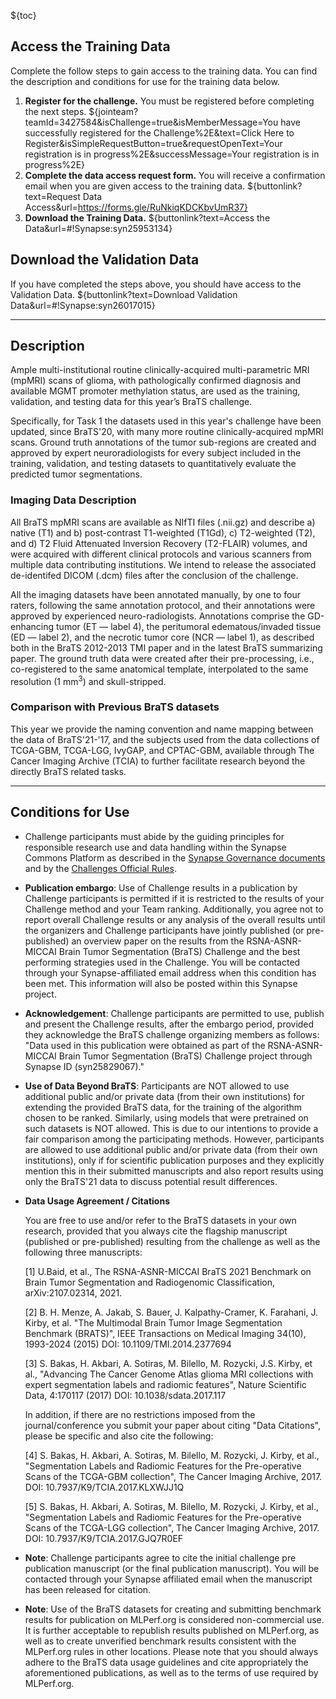 <!-- markdownlint-disable-next-line first-line-h1 -->
${toc}

## **Access the Training Data**

Complete the follow steps to gain access to the training data.
You can find the description and conditions for use for the training data below.

1. **Register for the challenge.** You must be registered before completing the next steps.
    ${jointeam?teamId=3427584&isChallenge=true&isMemberMessage=You have successfully registered for the Challenge%2E&text=Click Here to Register&isSimpleRequestButton=true&requestOpenText=Your registration is in progress%2E&successMessage=Your registration is in progress%2E}
2. **Complete the data access request form.** You will receive a confirmation email when you are given access to the training data.
    <!-- markdownlint-disable-next-line no-bare-urls -->
    ${buttonlink?text=Request Data Access&url=https://forms.gle/RuNkiqKDCKbvUmR37}
3. **Download the Training Data.**
    ${buttonlink?text=Access the Data&url=#!Synapse:syn25953134}

## **Download the Validation Data**

If you have completed the steps above, you should have access to the Validation Data.
${buttonlink?text=Download Validation Data&url=#!Synapse:syn26017015}

---

## **Description**

Ample multi-institutional routine clinically-acquired multi-parametric MRI (mpMRI) scans of glioma, with pathologically confirmed diagnosis and available MGMT promoter methylation status, are used as the training, validation, and testing data for this year’s BraTS challenge.

Specifically, for Task 1 the datasets used in this year's challenge have been updated, since BraTS'20, with many more routine clinically-acquired mpMRI scans. Ground truth annotations of the tumor sub-regions are created and approved by expert neuroradiologists for every subject included in the training, validation, and testing datasets to quantitatively evaluate the predicted tumor segmentations.

### Imaging Data Description

All BraTS mpMRI scans are available as NIfTI files (.nii.gz) and describe a) native (T1) and b) post-contrast T1-weighted (T1Gd), c) T2-weighted (T2), and d) T2 Fluid Attenuated Inversion Recovery (T2-FLAIR) volumes, and were acquired with different clinical protocols and various scanners from multiple data contributing institutions. We intend to release the associated de-identifed DICOM (.dcm) files after the conclusion of the challenge.

All the imaging datasets have been annotated manually, by one to four raters, following the same annotation protocol, and their annotations were approved by experienced neuro-radiologists. Annotations comprise the GD-enhancing tumor (ET — label 4), the peritumoral edematous/invaded tissue (ED — label 2), and the necrotic tumor core (NCR — label 1), as described both in the BraTS 2012-2013 TMI paper and in the latest BraTS summarizing paper. The ground truth data were created after their pre-processing, i.e., co-registered to the same anatomical template, interpolated to the same resolution (1 mm<sup>3</sup>) and skull-stripped.


### Comparison with Previous BraTS datasets

This year we provide the naming convention and name mapping between the data of BraTS'21-'17, and the subjects used from the data collections of TCGA-GBM, TCGA-LGG, IvyGAP, and CPTAC-GBM, available through The Cancer Imaging Archive (TCIA) to further facilitate research beyond the directly BraTS related tasks.

---

## Conditions for Use

- Challenge participants must abide by the guiding principles for responsible research use and data handling within the Synapse Commons Platform as described in the [Synapse Governance documents](https://help.synapse.org/docs/Governance-Overview.2009597114.html#GovernanceOverview-SynapseTermsandConditionsofUse) and by the [Challenges Official Rules](#!Synapse:syn25829067/wiki/610867).

- **Publication embargo**: Use of Challenge results in a publication by Challenge participants is permitted if it is restricted to the results of your Challenge method and your Team ranking. Additionally, you agree not to report overall Challenge results or any analysis of the overall results until the organizers and Challenge participants have jointly published (or pre-published) an overview paper on the results from the RSNA-ASNR-MICCAI Brain Tumor Segmentation (BraTS) Challenge and the best performing strategies used in the Challenge. You will be contacted through your Synapse-affiliated email address when this condition has been met. This information will also be posted within this Synapse project.

- **Acknowledgement**: Challenge participants are permitted to use, publish and present the Challenge results, after the embargo period, provided they acknowledge the BraTS challenge organizing members as follows: "Data used in this publication were obtained as part of the RSNA-ASNR-MICCAI Brain Tumor Segmentation (BraTS) Challenge project through Synapse ID (syn25829067)." 

- **Use of Data Beyond BraTS**: Participants are NOT allowed to use additional public and/or private data (from their own institutions) for extending the provided BraTS data, for the training of the algorithm chosen to be ranked. Similarly, using models that were pretrained on such datasets is NOT allowed. This is due to our intentions to provide a fair comparison among the participating methods. However, participants are allowed to use additional public and/or private data (from their own institutions), only if for scientific publication purposes and they explicitly mention this in their submitted manuscripts and also report results using only the BraTS'21 data to discuss potential result differences.

- **Data Usage Agreement / Citations**

    You are free to use and/or refer to the BraTS datasets in your own research, provided that you always cite the flagship manuscript (published or pre-published) resulting from the challenge as well as the following three manuscripts:

    [1] U.Baid, et al., The RSNA-ASNR-MICCAI BraTS 2021 Benchmark on Brain Tumor Segmentation and Radiogenomic Classification, arXiv:2107.02314, 2021.

    [2] B. H. Menze, A. Jakab, S. Bauer, J. Kalpathy-Cramer, K. Farahani, J. Kirby, et al. "The Multimodal Brain Tumor Image Segmentation Benchmark (BRATS)", IEEE Transactions on Medical Imaging 34(10), 1993-2024 (2015) DOI: 10.1109/TMI.2014.2377694 
    
    [3] S. Bakas, H. Akbari, A. Sotiras, M. Bilello, M. Rozycki, J.S. Kirby, et al., "Advancing The Cancer Genome Atlas glioma MRI collections with expert segmentation labels and radiomic features", Nature Scientific Data, 4:170117 (2017) DOI: 10.1038/sdata.2017.117 

    In addition, if there are no restrictions imposed from the journal/conference you submit your paper about citing "Data Citations", please be specific and also cite the following:

    [4] S. Bakas, H. Akbari, A. Sotiras, M. Bilello, M. Rozycki, J. Kirby, et al., "Segmentation Labels and Radiomic Features for the Pre-operative Scans of the TCGA-GBM collection", The Cancer Imaging Archive, 2017. DOI: 10.7937/K9/TCIA.2017.KLXWJJ1Q

    [5] S. Bakas, H. Akbari, A. Sotiras, M. Bilello, M. Rozycki, J. Kirby, et al., "Segmentation Labels and Radiomic Features for the Pre-operative Scans of the TCGA-LGG collection", The Cancer Imaging Archive, 2017. DOI: 10.7937/K9/TCIA.2017.GJQ7R0EF

- **Note**: Challenge participants agree to cite the initial challenge pre publication manuscript (or the final publication manuscript). You will be contacted through your Synapse affiliated email when the manuscript has been released for citation.

- **Note**: Use of the BraTS datasets for creating and submitting benchmark results for publication on MLPerf.org is considered non-commercial use. It is further acceptable to republish results published on MLPerf.org, as well as to create unverified benchmark results consistent with the MLPerf.org rules in other locations. Please note that you should always adhere to the BraTS data usage guidelines and cite appropriately the aforementioned publications, as well as to the terms of use required by MLPerf.org.
